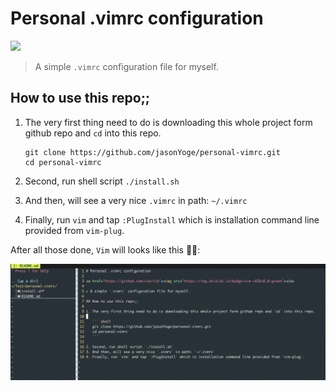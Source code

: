 # Personal .vimrc configuration

<a href="https://github.com/vim/vim"><img src="https://img.shields.io/badge/vim->%3Dv8.0-green"></a>

> A simple `.vimrc` configuration file for myself.

## How to use this repo;;

1. The very first thing need to do is downloading this whole project form github repo and `cd` into this repo.

   ``` shell
   git clone https://github.com/jasonYoge/personal-vimrc.git
   cd personal-vimrc
   ```

2. Second, run shell script `./install.sh`
3. And then, will see a very nice `.vimrc` in path: `~/.vimrc`
4. Finally, run `vim` and tap `:PlugInstall` which is installation command line provided from `vim-plug`.

After all those done, `Vim` will looks like this 🎉🎉:

![image](https://raw.githubusercontent.com/jasonYoge/personal-vimrc/master/images/image-20200728214327246.png)